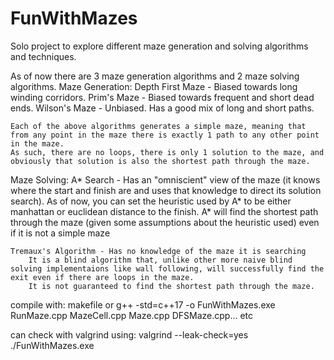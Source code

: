 # FunWithMazes
Solo project to explore different maze generation and solving algorithms and techniques.

As of now there are 3 maze generation algorithms and 2 maze solving algorithms.
Maze Generation:
    Depth First Maze - Biased towards long winding corridors. 
    Prim's Maze - Biased towards frequent and short dead ends.
    Wilson's Maze - Unbiased. Has a good mix of long and short paths.
    
    Each of the above algorithms generates a simple maze, meaning that from any point in the maze there is exactly 1 path to any other point in the maze.
    As such, there are no loops, there is only 1 solution to the maze, and obviously that solution is also the shortest path through the maze.
    
Maze Solving:
    A* Search - Has an "omniscient" view of the maze (it knows where the start and finish are and uses that knowledge to direct its solution search).
        As of now, you can set the heuristic used by A* to be either manhattan or euclidean distance to the finish. 
        A* will find the shortest path through the maze (given some assumptions about the heuristic used) even if it is not a simple maze
        
    Tremaux's Algorithm - Has no knowledge of the maze it is searching
        It is a blind algorithm that, unlike other more naive blind solving implementaions like wall following, will successfully find the exit even if there are loops in the maze. 
        It is not guaranteed to find the shortest path through the maze. 


compile with:
makefile 
or 	g++ -std=c++17 -o FunWithMazes.exe RunMaze.cpp MazeCell.cpp Maze.cpp DFSMaze.cpp... etc

can check with valgrind using:
valgrind --leak-check=yes ./FunWithMazes.exe

